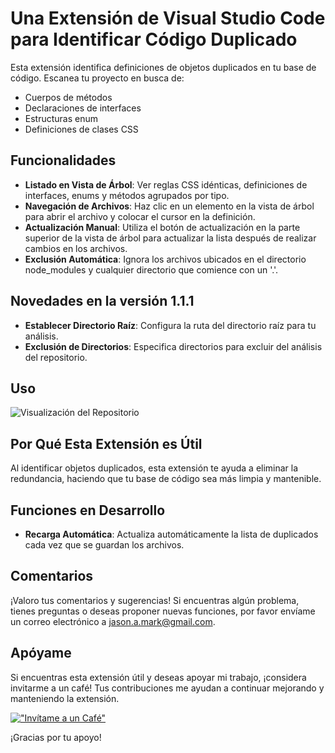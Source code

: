 # Una Extensión de Visual Studio Code para Identificar Código Duplicado

Esta extensión identifica definiciones de objetos duplicados en tu base de código. Escanea tu proyecto en busca de:

- Cuerpos de métodos
- Declaraciones de interfaces
- Estructuras enum
- Definiciones de clases CSS

## Funcionalidades

- **Listado en Vista de Árbol**: Ver reglas CSS idénticas, definiciones de interfaces, enums y métodos agrupados por tipo.
- **Navegación de Archivos**: Haz clic en un elemento en la vista de árbol para abrir el archivo y colocar el cursor en la definición.
- **Actualización Manual**: Utiliza el botón de actualización en la parte superior de la vista de árbol para actualizar la lista después de realizar cambios en los archivos.
- **Exclusión Automática**: Ignora los archivos ubicados en el directorio node_modules y cualquier directorio que comience con un '.'.

## Novedades en la versión 1.1.1

- **Establecer Directorio Raíz**: Configura la ruta del directorio raíz para tu análisis.
- **Exclusión de Directorios**: Especifica directorios para excluir del análisis del repositorio.

## Uso

![Visualización del Repositorio](https://github.com/jasonamark/jasonamark/raw/main/identify-duplicates.gif)

## Por Qué Esta Extensión es Útil

Al identificar objetos duplicados, esta extensión te ayuda a eliminar la redundancia, haciendo que tu base de código sea más limpia y mantenible.

## Funciones en Desarrollo

- **Recarga Automática**: Actualiza automáticamente la lista de duplicados cada vez que se guardan los archivos.

## Comentarios

¡Valoro tus comentarios y sugerencias! Si encuentras algún problema, tienes preguntas o deseas proponer nuevas funciones, por favor envíame un correo electrónico a [jason.a.mark@gmail.com](jason.a.mark@gmail.com).

## Apóyame
Si encuentras esta extensión útil y deseas apoyar mi trabajo, ¡considera invitarme a un café! Tus contribuciones me ayudan a continuar mejorando y manteniendo la extensión.

[!["Invítame a un Café"](https://www.buymeacoffee.com/assets/img/custom_images/orange_img.png)](https://buymeacoffee.com/jasonamark8)

¡Gracias por tu apoyo!
